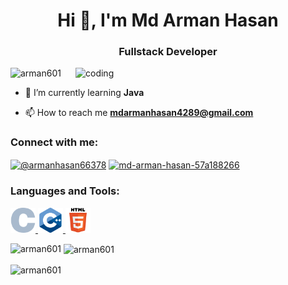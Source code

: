 <h1 align="center">Hi 👋, I'm Md Arman Hasan</h1>
<h3 align="center"> Fullstack Developer </h3>
<img align="right"alt="coding"width="400"src="https://user-images.githubusercontent.com/55389276/140866485-8fb1c876-9a8f-4d6a-98dc-08c4981eaf70.gif">

<p align="left"> <img src="https://komarev.com/ghpvc/?username=arman601&label=Profile%20views&color=0e75b6&style=flat" alt="arman601" /> </p>

- 🌱 I’m currently learning **Java**

- 📫 How to reach me **mdarmanhasan4289@gmail.com**

<h3 align="left">Connect with me:</h3>
<p align="left">
<a href="https://twitter.com/armanhasan66378" target="blank"><img align="center" src="https://raw.githubusercontent.com/rahuldkjain/github-profile-readme-generator/master/src/images/icons/Social/twitter.svg" alt="@armanhasan66378" height="30" width="40" /></a>
<a href="https://linkedin.com/in/md-arman-hasan-57a188266" target="blank"><img align="center" src="https://raw.githubusercontent.com/rahuldkjain/github-profile-readme-generator/master/src/images/icons/Social/linked-in-alt.svg" alt="md-arman-hasan-57a188266" height="30" width="40" /></a>

<!-- <a href="https://www.youtube.com/c/learnwitharman" target="blank"><img align="center" src="https://raw.githubusercontent.com/rahuldkjain/github-profile-readme-generator/master/src/images/icons/Social/youtube.svg" alt="learn with arman" height="30" width="40" /></a> -->
</p>

<h3 align="left">Languages and Tools:</h3>
<p align="left"> <a href="https://www.cprogramming.com/" target="_blank" rel="noreferrer"> <img src="https://raw.githubusercontent.com/devicons/devicon/master/icons/c/c-original.svg" alt="c" width="40" height="40"/> </a> <a href="https://www.w3schools.com/cpp/" target="_blank" rel="noreferrer"> <img src="https://raw.githubusercontent.com/devicons/devicon/master/icons/cplusplus/cplusplus-original.svg" alt="cplusplus" width="40" height="40"/> </a> <a href="https://www.w3.org/html/" target="_blank" rel="noreferrer"> <img src="https://raw.githubusercontent.com/devicons/devicon/master/icons/html5/html5-original-wordmark.svg" alt="html5" width="40" height="40"/> </a> </p>

<p><img align="left" src="https://github-readme-stats.vercel.app/api/top-langs?username=arman601&show_icons=true&locale=en&layout=compact" alt="arman601" /></p>

<p>&nbsp;<img align="center" src="https://github-readme-stats.vercel.app/api?username=arman601&show_icons=true&locale=en" alt="arman601" /></p>

<p><img align="center" src="https://github-readme-streak-stats.herokuapp.com/?user=arman601&" alt="arman601" /></p>
